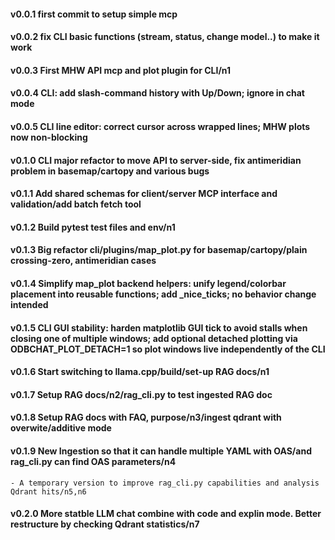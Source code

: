 #### v0.0.1 first commit to setup simple mcp
#### v0.0.2 fix CLI basic functions (stream, status, change model..) to make it work
#### v0.0.3 First MHW API mcp and plot plugin for CLI/n1
#### v0.0.4 CLI: add slash-command history with Up/Down; ignore in chat mode
#### v0.0.5 CLI line editor: correct cursor across wrapped lines; MHW plots now non-blocking
#### v0.1.0 CLI major refactor to move API to server-side, fix antimeridian problem in basemap/cartopy and various bugs
#### v0.1.1 Add shared schemas for client/server MCP interface and validation/add batch fetch tool
#### v0.1.2 Build pytest test files and env/n1
#### v0.1.3 Big refactor cli/plugins/map_plot.py for basemap/cartopy/plain crossing-zero, antimeridian cases
#### v0.1.4 Simplify map_plot backend helpers: unify legend/colorbar placement into reusable functions; add _nice_ticks; no behavior change intended
#### v0.1.5 CLI GUI stability: harden matplotlib GUI tick to avoid stalls when closing one of multiple windows; add optional detached plotting via ODBCHAT_PLOT_DETACH=1 so plot windows live independently of the CLI
#### v0.1.6 Start switching to llama.cpp/build/set-up RAG docs/n1
#### v0.1.7 Setup RAG docs/n2/rag_cli.py to test ingested RAG doc
#### v0.1.8 Setup RAG docs with FAQ, purpose/n3/ingest qdrant with overwite/additive mode
#### v0.1.9 New Ingestion so that it can handle multiple YAML with OAS/and rag_cli.py can find OAS parameters/n4
    - A temporary version to improve rag_cli.py capabilities and analysis Qdrant hits/n5,n6
#### v0.2.0 More statble LLM chat combine with code and explin mode. Better restructure by checking Qdrant statistics/n7
